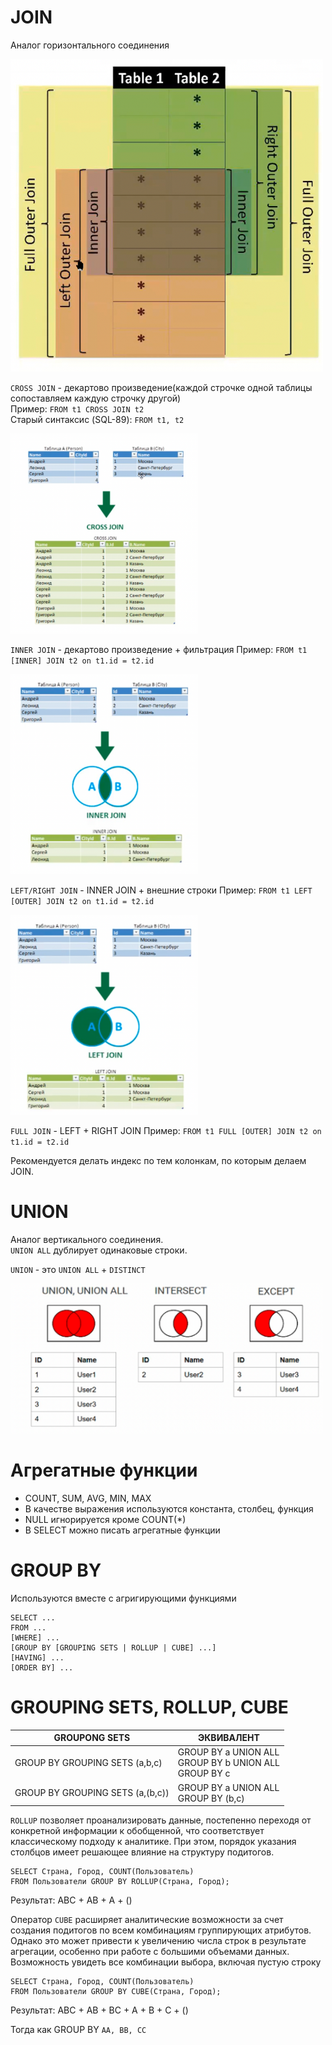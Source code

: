 # JOIN

Аналог горизонтального соединения

<div>
  <img width="500" height="500" src="src/img09.png" alt="">
</div>

`CROSS JOIN` - декартово произведение(каждой строчке одной таблицы сопоставляем каждую строчку другой)  
Пример:
`FROM t1 CROSS JOIN t2`  
Старый синтаксис (SQL-89): `FROM t1, t2`

<div>
  <img width="300" height="320" src="src/img05.png" alt="">
</div>

`INNER JOIN` - декартово произведение + фильтрация
Пример:
`FROM t1 [INNER] JOIN t2 on t1.id = t2.id`

<div>
  <img width="300" height="320" src="src/img06.png" alt="">
</div>

`LEFT/RIGHT JOIN` - INNER JOIN + внешние строки
Пример:
`FROM t1 LEFT [OUTER] JOIN t2 on t1.id = t2.id`

<div>
  <img width="300" height="320" src="src/img07.png" alt="">
</div>

`FULL JOIN` - LEFT + RIGHT JOIN
Пример:
`FROM t1 FULL [OUTER] JOIN t2 on t1.id = t2.id`

Рекомендуется делать индекс по тем колонкам, по которым делаем JOIN.

# UNION

Аналог вертикального соединения.  
`UNION ALL` дублирует одинаковые строки.

`UNION` - это `UNION ALL` + `DISTINCT`

<div>
  <img width="500" height="240" src="src/img08.png" alt="">
</div>

# Агрегатные функции

- COUNT, SUM, AVG, MIN, MAX
- В качестве выражения используются константа, столбец, функция
- NULL игнорируется кроме COUNT(*)
- В SELECT можно писать агрегатные функции

# GROUP BY

Используются вместе с агригирующими функциями

```
SELECT ...
FROM ...
[WHERE] ...
[GROUP BY [GROUPING SETS | ROLLUP | CUBE] ...]
[HAVING] ...
[ORDER BY] ...
```


# GROUPING SETS, ROLLUP, CUBE

| GROUPONG SETS                    | ЭКВИВАЛЕНТ                                                       |
|----------------------------------|------------------------------------------------------------------|
| GROUP BY GROUPING SETS (a,b,c)   | GROUP BY a UNION ALL <br/> GROUP BY b UNION ALL <br/> GROUP BY c |
| GROUP BY GROUPING SETS (a,(b,c)) | GROUP BY a UNION ALL <br/> GROUP BY (b,c)                        |

`ROLLUP` позволяет проанализировать данные, постепенно переходя от конкретной информации к обобщенной, что соответствует 
классическому подходу к аналитике. При этом, порядок указания столбцов имеет решающее влияние на структуру подитогов.

```
SELECT Страна, Город, COUNT(Пользователь)
FROM Пользователи GROUP BY ROLLUP(Страна, Город);
```

Результат: ABC + AB + A + ()

Оператор `CUBE` расширяет аналитические возможности за счет создания подитогов по всем комбинациям группирующих 
атрибутов. Однако это может привести к увеличению числа строк в результате агрегации, особенно при работе с большими 
объемами данных.  
Возможность увидеть все комбинации выбора, включая пустую строку

```
SELECT Страна, Город, COUNT(Пользователь)
FROM Пользователи GROUP BY CUBE(Страна, Город);
```

Результат: ABC + AB + BC + A + B + C + ()  

Тогда как GROUP BY `AA, BB, CC`  